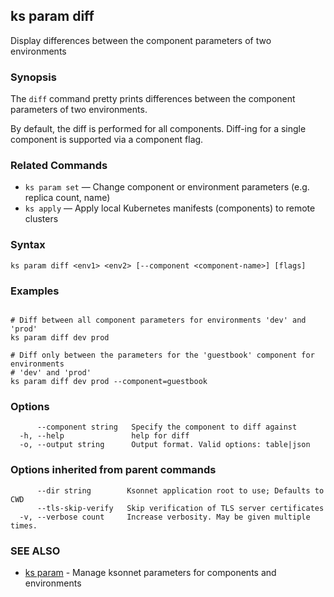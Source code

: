 ## ks param diff

Display differences between the component parameters of two environments

### Synopsis


The `diff` command pretty prints differences between the component parameters
of two environments.

By default, the diff is performed for all components. Diff-ing for a single component
is supported via a component flag.

### Related Commands

* `ks param set` — Change component or environment parameters (e.g. replica count, name)
* `ks apply` — Apply local Kubernetes manifests (components) to remote clusters

### Syntax


```
ks param diff <env1> <env2> [--component <component-name>] [flags]
```

### Examples

```

# Diff between all component parameters for environments 'dev' and 'prod'
ks param diff dev prod

# Diff only between the parameters for the 'guestbook' component for environments
# 'dev' and 'prod'
ks param diff dev prod --component=guestbook
```

### Options

```
      --component string   Specify the component to diff against
  -h, --help               help for diff
  -o, --output string      Output format. Valid options: table|json
```

### Options inherited from parent commands

```
      --dir string        Ksonnet application root to use; Defaults to CWD
      --tls-skip-verify   Skip verification of TLS server certificates
  -v, --verbose count     Increase verbosity. May be given multiple times.
```

### SEE ALSO

* [ks param](ks_param.md)	 - Manage ksonnet parameters for components and environments

